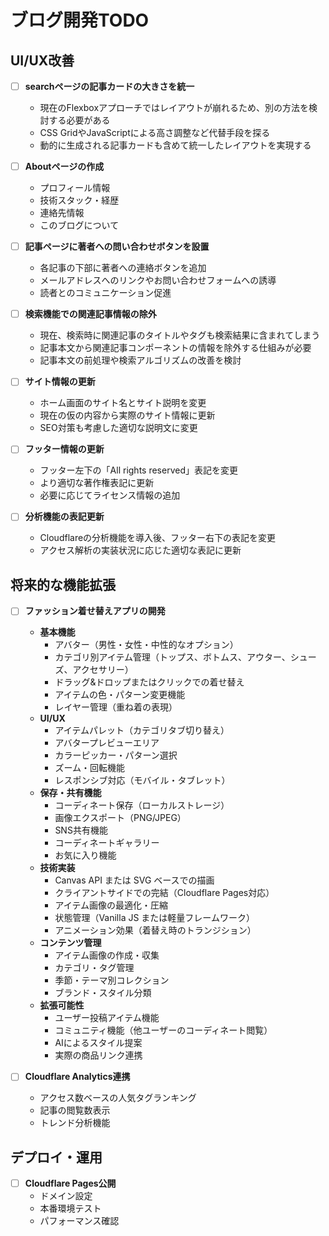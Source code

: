 # ブログ開発TODO

## UI/UX改善
- [ ] **searchページの記事カードの大きさを統一**
  - 現在のFlexboxアプローチではレイアウトが崩れるため、別の方法を検討する必要がある
  - CSS GridやJavaScriptによる高さ調整など代替手段を探る
  - 動的に生成される記事カードも含めて統一したレイアウトを実現する

- [ ] **Aboutページの作成**
  - プロフィール情報
  - 技術スタック・経歴
  - 連絡先情報
  - このブログについて


- [ ] **記事ページに著者への問い合わせボタンを設置**
  - 各記事の下部に著者への連絡ボタンを追加
  - メールアドレスへのリンクやお問い合わせフォームへの誘導
  - 読者とのコミュニケーション促進

- [ ] **検索機能での関連記事情報の除外**
  - 現在、検索時に関連記事のタイトルやタグも検索結果に含まれてしまう
  - 記事本文から関連記事コンポーネントの情報を除外する仕組みが必要
  - 記事本文の前処理や検索アルゴリズムの改善を検討

- [ ] **サイト情報の更新**
  - ホーム画面のサイト名とサイト説明を変更
  - 現在の仮の内容から実際のサイト情報に更新
  - SEO対策も考慮した適切な説明文に変更

- [ ] **フッター情報の更新**
  - フッター左下の「All rights reserved」表記を変更
  - より適切な著作権表記に更新
  - 必要に応じてライセンス情報の追加

- [ ] **分析機能の表記更新**
  - Cloudflareの分析機能を導入後、フッター右下の表記を変更
  - アクセス解析の実装状況に応じた適切な表記に更新

## 将来的な機能拡張
- [ ] **ファッション着せ替えアプリの開発**
  - **基本機能**
    - アバター（男性・女性・中性的なオプション）
    - カテゴリ別アイテム管理（トップス、ボトムス、アウター、シューズ、アクセサリー）
    - ドラッグ&ドロップまたはクリックでの着せ替え
    - アイテムの色・パターン変更機能
    - レイヤー管理（重ね着の表現）
  - **UI/UX**
    - アイテムパレット（カテゴリタブ切り替え）
    - アバタープレビューエリア
    - カラーピッカー・パターン選択
    - ズーム・回転機能
    - レスポンシブ対応（モバイル・タブレット）
  - **保存・共有機能**
    - コーディネート保存（ローカルストレージ）
    - 画像エクスポート（PNG/JPEG）
    - SNS共有機能
    - コーディネートギャラリー
    - お気に入り機能
  - **技術実装**
    - Canvas API または SVG ベースでの描画
    - クライアントサイドでの完結（Cloudflare Pages対応）
    - アイテム画像の最適化・圧縮
    - 状態管理（Vanilla JS または軽量フレームワーク）
    - アニメーション効果（着替え時のトランジション）
  - **コンテンツ管理**
    - アイテム画像の作成・収集
    - カテゴリ・タグ管理
    - 季節・テーマ別コレクション
    - ブランド・スタイル分類
  - **拡張可能性**
    - ユーザー投稿アイテム機能
    - コミュニティ機能（他ユーザーのコーディネート閲覧）
    - AIによるスタイル提案
    - 実際の商品リンク連携

- [ ] **Cloudflare Analytics連携**
  - アクセス数ベースの人気タグランキング
  - 記事の閲覧数表示
  - トレンド分析機能

## デプロイ・運用
- [ ] **Cloudflare Pages公開**
  - ドメイン設定
  - 本番環境テスト
  - パフォーマンス確認